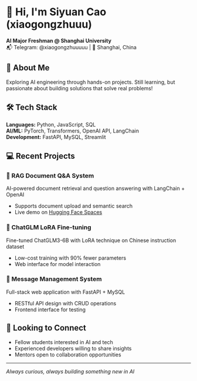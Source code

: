 # 👋 Hi, I'm Siyuan Cao (xiaogongzhuuu)

**AI Major Freshman @ Shanghai University**  
📬 Telegram: @xiaogongzhuuuuu | 📍 Shanghai, China

## 🎯 About Me
Exploring AI engineering through hands-on projects. Still learning, but passionate about building solutions that solve real problems!

## 🛠️ Tech Stack
**Languages:** Python, JavaScript, SQL  
**AI/ML:** PyTorch, Transformers, OpenAI API, LangChain  
**Development:** FastAPI, MySQL, Streamlit  

## 💻 Recent Projects

### 🤖 RAG Document Q&A System
AI-powered document retrieval and question answering with LangChain + OpenAI
- Supports document upload and semantic search
- Live demo on [Hugging Face Spaces](https://huggingface.co/spaces/xiaogongzhuuu/rag) 

### 🧠 ChatGLM LoRA Fine-tuning
Fine-tuned ChatGLM3-6B with LoRA technique on Chinese instruction dataset
- Low-cost training with 90% fewer parameters
- Web interface for model interaction

### 📝 Message Management System
Full-stack web application with FastAPI + MySQL
- RESTful API design with CRUD operations
- Frontend interface for testing

## 🤝 Looking to Connect
- Fellow students interested in AI and tech
- Experienced developers willing to share insights
- Mentors open to collaboration opportunities

---
*Always curious, always building something new in AI*
